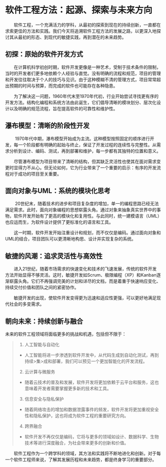 # 软件工程方法：起源、探索与未来方向
$\;\;\;\;\;\;\;\;$软件工程，一个充满活力的学科，从最初的探索到现在的持续创新，一直都在求索更佳的方法和实践。我们今天将追溯软件工程方法的发展之路，以更深入地探讨其从最初的形态、到现代的敏捷实践，再到潜在的未来趋势。

## 初探：原始的软件开发方式

$\;\;\;\;\;\;\;\;$在计算机科学初创时期，软件开发更像是一种艺术，受制于技术条件的限制，当时的开发者们更多地依赖个人经验与直觉。没有明确的流程和规范，项目的管理和开发往往取决于个人的技巧与见识。由于这种模糊不清的管理方式，项目常常超出预期的时间与预算，而完成的软件也可能存在各种隐患。

$\;\;\;\;\;\;\;\;$为了解决这一问题，1960年代末至1970年代初，行业开始尝试寻找更有序的开发方法。结构化编程和系统方法由此诞生，它们倡导清晰的模块划分、层次化设计以及明确的规范流程，旨在提高软件的可靠性和维护性。

## 瀑布模型：清晰的阶段性开发

$\;\;\;\;\;\;\;\;$ 1970年代中期，瀑布模型开始成为主流。这种模型按照固定的顺序进行开发，每一个阶段都有明确的起始与终止，保证了开发过程的连续性与完整性。从需求分析到设计、编码、测试，再到部署和维护，每一步都有其独特的位置和意义。

$\;\;\;\;\;\;\;\;$尽管瀑布模型为项目带来了清晰的结构，但其缺乏灵活性也使其在面对需求变更时显得力不从心。但无论如何，它为行业带来了一个重要的启示：有序的开发流程对于成功的项目至关重要。

## 面向对象与UML：系统的模块化思考

$\;\;\;\;\;\;\;\;$ 20世纪末，随着技术的进步和项目复杂度的增加，单一的编程思路已经无法满足需求。此时，面向对象编程的思想崭露头角。通过对象来抽象真实世界中的事物，软件开发开始有了更高的模块化和复用性。与此同时，统一建模语言（UML）也应运而生，为软件设计提供了更标准化的语言和工具。

$\;\;\;\;\;\;\;\;$这一时期，软件开发开始注重设计和规划，而不仅仅是编码。通过面向对象和UML的结合，项目团队可以更清晰地构思、设计并实现复杂的系统。

## 敏捷的风潮：追求灵活性与高效性

$\;\;\;\;\;\;\;\;$进入21世纪，随着市场需求的快速变化和技术的飞速发展，传统的软件开发方法开始显得不够灵活。这时，敏捷开发如Scrum、极限编程（XP）和Kanban逐渐崭露头角。它们不再强调完美的计划和详尽的文档，而是着重于快速响应变化、持续交付价值和团队之间的紧密协作。

$\;\;\;\;\;\;\;\;$敏捷开发的出现，使软件开发变得更为迅速和适应性更强，可以更好地满足现代社会的多变需求。

## 朝向未来：持续创新与融合

未来的软件工程领域将面临更多的挑战和机遇，包括但不限于：
> 1. 人工智能与自动化
>	- 人工智能将进一步渗透到软件开发中，从代码生成到自动化测试，再到持续>集>成和部署，我们可以预见一个更加智能化的开发流程。
 >2. 云计算与微服务
>	- 随着云技术的普及和发展，软件开发将更加依赖于云平台和服务，这也意味着开发者需要掌握更多新的技术和工具。
 >3. 信息安全与隐私保护
>	- 随着网络攻击的增加和数据泄露事件的频发，软件开发将更加重视安全性和隐私保护，这也将成为软件工程的重要研究方向。
 >4. 跨界融合
>	- 软件开发不再仅仅是编码，它将与更多的领域如设计、数据科学、生物技术等进行深度融合，为社会带来更多的创新和价值。


$\;\;\;\;\;\;\;\;$软件工程作为一个跨学科的领域，其方法和实践将不断地进化和创新。对于每一个软件工程师来说，了解其发展历程和未来趋势，都是终身学习的重要部分。



